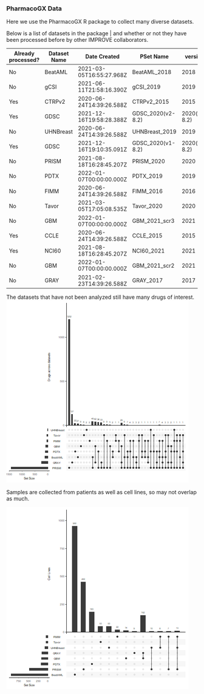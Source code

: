 ### PharmacoGX Data

Here we use the PharmacoGX R package to collect many diverse datasets. 

Below is a list of datasets in the package |  and whether or not they have been processed before by other IMPROVE collaborators.

Already processed? | Dataset Name | Date Created | PSet Name | version | type | DOI | Download
--- | --- | --- | --- | --- | --- |  --- | ---
No | BeatAML | 2021-03-05T16:55:27.968Z | BeatAML_2018 | 2018 | sensitivity | 10.5281/zenodo.6027929 | https://zenodo.org/record/6027929/files/BeatAML.rds?download=1
No | gCSI | 2021-06-11T21:58:16.390Z | gCSI_2019 | 2019 | NA | 10.5281/zenodo.4737437 | https://zenodo.org/record/4737437/files/gCSI2.rds?download=1
Yes | CTRPv2 | 2020-06-24T14:39:26.588Z | CTRPv2_2015 | 2015 | sensitivity | 10.5281/zenodo.3905470 | https://zenodo.org/record/3905470/files/CTRPv2.rds?download=1
Yes | GDSC | 2021-12-16T19:58:28.388Z | GDSC_2020(v2-8.2) | 2020(v2-8.2) | sensitivity | 10.5281/zenodo.5787145 | https://zenodo.org/record/5787145/files/GDSC2.rds?download=1
No | UHNBreast | 2020-06-24T14:39:26.588Z | UHNBreast_2019 | 2019 | both | 10.5281/zenodo.3905460 | https://zenodo.org/record/3905460/files/UHNBreast.rds?download=1
Yes | GDSC | 2021-12-16T19:10:35.091Z | GDSC_2020(v1-8.2) | 2020(v1-8.2) | sensitivity | 10.5281/zenodo.5787084 | https://zenodo.org/record/5787084/files/GDSC1.rds?download=1
No | PRISM | 2021-08-18T16:28:45.207Z | PRISM_2020 | 2020 | sensitivity | 10.5281/zenodo.5570757 | https://zenodo.org/record/5570757/files/PRISM.rds?download=1
No | PDTX | 2022-01-07T00:00:00.000Z | PDTX_2019 | 2019 | NA | 10.5281/zenodo.5827919 | https://zenodo.org/record/5827919/files/PDTXBreast.rds?download=1
No | FIMM | 2020-06-24T14:39:26.588Z | FIMM_2016 | 2016 | sensitivity | 10.5281/zenodo.3905448 | https://zenodo.org/record/3905448/files/FIMM.rds?download=1
No | Tavor | 2021-03-05T17:05:08.535Z | Tavor_2020 | 2020 | sensitivity | 10.5281/zenodo.5979590 | https://zenodo.org/record/5979590/files/Tavor.rds?download=1
No | GBM | 2022-01-07T00:00:00.000Z | GBM_2021_scr3 | 2021 | NA | 10.5281/zenodo.5827917 | https://zenodo.org/record/5827917/files/GBM_scr3.rds?download=1
Yes | CCLE | 2020-06-24T14:39:26.588Z | CCLE_2015 | 2015 | sensitivity | 10.5281/zenodo.3905461 | https://zenodo.org/record/3905462/files/CCLE.rds?download=1
Yes | NCI60 | 2021-08-18T16:28:45.207Z | NCI60_2021 | 2021 | sensitivity | 10.5281/zenodo.5570629 | https://zenodo.org/record/5570629/files/NCI60.rds?download=1
No | GBM | 2022-01-07T00:00:00.000Z | GBM_2021_scr2 | 2021 | NA | 10.5281/zenodo.5827902 | https://zenodo.org/record/5827902/files/GBM_scr2.rds?download=1
No | GRAY | 2021-02-23T14:39:26.588Z | GRAY_2017 | 2017 | sensitivity | 10.5281/zenodo.4557735 | https://zenodo.org/record/4557735/files/GRAY2017.rds?download=1

The datasets that have not been analyzed still have many drugs of interest. 
![](drugOverlap.png)

Samples are collected from patients as well as cell lines, so may not overlap as much.

![](cellLineOverlap.png)